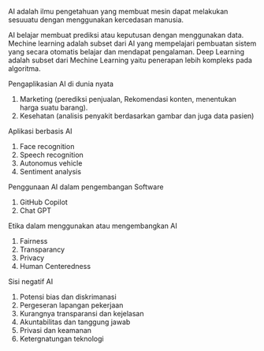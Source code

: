 AI adalah ilmu pengetahuan yang membuat mesin dapat melakukan sesuuatu dengan menggunakan kercedasan manusia.

AI belajar membuat prediksi atau keputusan dengan menggunakan data. Mechine learning adalah subset dari AI yang mempelajari pembuatan sistem yang secara otomatis belajar dan mendapat pengalaman. Deep Learning adalah subset dari Mechine Learning yaitu penerapan lebih kompleks pada algoritma.

Pengaplikasian AI di dunia nyata

1. Marketing (perediksi penjualan, Rekomendasi konten, menentukan harga suatu barang).
2. Kesehatan (analisis penyakit berdasarkan gambar dan juga data pasien)

Aplikasi berbasis AI

1. Face recognition
2. Speech recognition
3. Autonomus vehicle
4. Sentiment analysis

Penggunaan AI dalam pengembangan Software

1. GitHub Copilot
2. Chat GPT

Etika dalam menggunakan atau mengembangkan AI

1. Fairness
2. Transparancy
3. Privacy
4. Human Centeredness

Sisi negatif AI

1. Potensi bias dan diskrimanasi
2. Pergeseran lapangan pekerjaan
3. Kurangnya transparansi dan kejelasan
4. Akuntabilitas dan tanggung jawab
5. Privasi dan keamanan
6. Ketergnatungan teknologi
